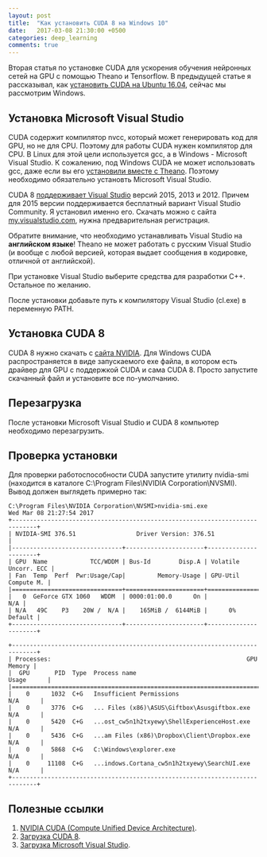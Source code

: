 ```yaml
---
layout: post
title:  "Как установить CUDA 8 на Windows 10"
date:   2017-03-08 21:30:00 +0500
categories: deep_learning
comments: true
---
```

Вторая статья по установке CUDA для ускорения обучения нейронных сетей на GPU с помощью Theano и Tensorflow. В предыдущей статье я рассказывал, как [установить CUDA на Ubuntu 16.04](/deep_learning/2017/02/26/How-to-install-cuda-8-on-Ubuntu-16-04.html), сейчас мы рассмотрим Windows.

<!--more-->

## Установка Microsoft Visual Studio

CUDA содержит компилятор nvcc, который может генерировать код для GPU, но не для CPU. Поэтому для работы CUDA нужен компилятор для CPU. В Linux для этой цели используется gcc, а в Windows - Microsoft Visual Studio. К сожалению, под Windows CUDA не может использовать gcc, даже если вы его [установили вместе с Theano](/deep_learning/2016/12/25/Keras-Installation.html). Поэтому необходимо обязательно установть Microsoft Visual Studio.

CUDA 8 [поддерживает Visual Studio](http://docs.nvidia.com/cuda/cuda-installation-guide-microsoft-windows) версий 2015, 2013 и 2012. Причем для 2015 версии поддерживается бесплатный вариант Visual Studio Community. Я установил именно его. Скачать можно с сайта [my.visualstudio.com](https://my.visualstudio.com), нужна предварительная регистрация. 

Обратите внимание, что необходимо устанавливать Visual Studio на **английском языке**! Theano не может работать с русским Visual Studio (и вообще с любой версией, которая выдает сообщения в кодировке, отличной от английской). 

При установке Visual Studio выберите средства для разработки C++. Остальное по желанию.

После установки добавьте путь к компилятору Visual Studio (cl.exe) в переменную PATH. 

## Установка CUDA 8

CUDA 8 нужно скачать с [сайта NVIDIA](https://developer.nvidia.com/cuda-downloads). Для Windows CUDA распространяется в виде запускаемого exe файла, в котором есть драйвер для GPU с поддержкой CUDA и сама CUDA 8. Просто запустите скачанный файл и установите все по-умолчанию.

## Перезагрузка

После установки Microsoft Visual Studio и CUDA 8 компьютер необходимо перезагрузить.

## Проверка установки

Для проверки работоспособности CUDA запустите утилиту nvidia-smi (находится в каталоге C:\Program Files\NVIDIA Corporation\NVSMI). Вывод должен выглядеть примерно так:

```
C:\Program Files\NVIDIA Corporation\NVSMI>nvidia-smi.exe
Wed Mar 08 21:27:54 2017
+-----------------------------------------------------------------------------+
| NVIDIA-SMI 376.51                 Driver Version: 376.51                    |
|-------------------------------+----------------------+----------------------+
| GPU  Name            TCC/WDDM | Bus-Id        Disp.A | Volatile Uncorr. ECC |
| Fan  Temp  Perf  Pwr:Usage/Cap|         Memory-Usage | GPU-Util  Compute M. |
|===============================+======================+======================|
|   0  GeForce GTX 1060   WDDM  | 0000:01:00.0      On |                  N/A |
| N/A   49C    P3    20W /  N/A |    165MiB /  6144MiB |      0%      Default |
+-------------------------------+----------------------+----------------------+

+-----------------------------------------------------------------------------+
| Processes:                                                       GPU Memory |
|  GPU       PID  Type  Process name                               Usage      |
|=============================================================================|
|    0      1032  C+G   Insufficient Permissions                     N/A      |
|    0      3776  C+G   ... Files (x86)\ASUS\Giftbox\Asusgiftbox.exe N/A      |
|    0      5420  C+G   ...ost_cw5n1h2txyewy\ShellExperienceHost.exe N/A      |
|    0      5436  C+G   ...am Files (x86)\Dropbox\Client\Dropbox.exe N/A      |
|    0      5868  C+G   C:\Windows\explorer.exe                      N/A      |
|    0     11108  C+G   ...indows.Cortana_cw5n1h2txyewy\SearchUI.exe N/A      |
+-----------------------------------------------------------------------------+
```

## Полезные ссылки

1. [NVIDIA CUDA (Compute Unified Device Architecture)](http://www.nvidia.ru/object/cuda-parallel-computing-ru.html).
2. [Загрузка CUDA 8](https://developer.nvidia.com/cuda-downloads).
3. [Загрузка Microsoft Visual Studio](https://my.visualstudio.com).



